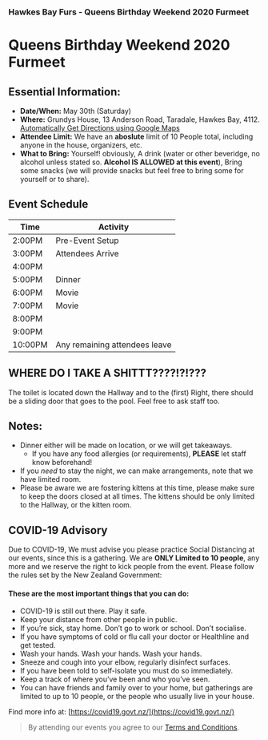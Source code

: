 ### Hawkes Bay Furs - Queens Birthday Weekend 2020 Furmeet

# Queens Birthday Weekend 2020 Furmeet


## Essential Information:
 * **Date/When:** May 30th (Saturday)
 * **Where:** Grundys House, 13 Anderson Road, Taradale, Hawkes Bay, 4112. [Automatically Get Directions using Google Maps](https://www.google.com/maps?saddr=My+Location&daddr=13+Anderson+Road,+Taradale,+Napier+4112)
 * **Attendee Limit:** We have an **aboslute** limit of 10 People total, including anyone in the house, organizers, etc.
 * **What to Bring:** Yourself! obviously, A drink (water or other beveridge, no alcohol unless stated so. **Alcohol IS ALLOWED at this event**), Bring some snacks (we will provide snacks but feel free to bring some for yourself or to share).


## Event Schedule

| Time | Activity |
|---|---|
| 2:00PM | Pre-Event Setup |
| 3:00PM | Attendees Arrive |
| 4:00PM |  |
| 5:00PM | Dinner |
| 6:00PM | Movie |
| 7:00PM | Movie |
| 8:00PM |  |
| 9:00PM |  |
| 10:00PM | Any remaining attendees leave |


## WHERE DO I TAKE A SHITTT????!?!???

The toilet is located down the Hallway and to the (first) Right, there should be a sliding door that goes to the pool. Feel free to ask staff too.

## Notes:
 * Dinner either will be made on location, or we will get takeaways.
    * If you have any food allergies (or requirements), **PLEASE** let staff know beforehand!
 * If you *need* to stay the night, we can make arrangements, note that we have limited room.  
 * Please be aware we are fostering kittens at this time, please make sure to keep the doors closed at all times. The kittens should be only limited to the Hallway, or the kitten room.


## COVID-19 Advisory

Due to COVID-19, We must advise you please practice Social Distancing at our events, since this is a gathering. We are **ONLY Limited to 10 people**, any more and we reserve the right to kick people from the event. Please follow the rules set by the New Zealand Government:

#### These are the most important things that you can do:

 * COVID-19 is still out there. Play it safe.
 * Keep your distance from other people in public.
 * If you’re sick, stay home. Don’t go to work or school. Don’t socialise.
 * If you have symptoms of cold or flu call your doctor or Healthline and get tested.
 * Wash your hands. Wash your hands. Wash your hands. 
 * Sneeze and cough into your elbow, regularly disinfect surfaces.
 * If you have been told to self-isolate you must do so immediately.
 * Keep a track of where you’ve been and who you’ve seen.
 * You can have friends and family over to your home, but gatherings are limited to up to 10 people, or the people who usually live in your house.

Find more info at: [https://covid19.govt.nz/](https://covid19.govt.nz/)

> By attending our events you agree to our [Terms and Conditions](https://www.titusstudios.net/events/hawkesbayfurs/legal/terms-and-conditions).
